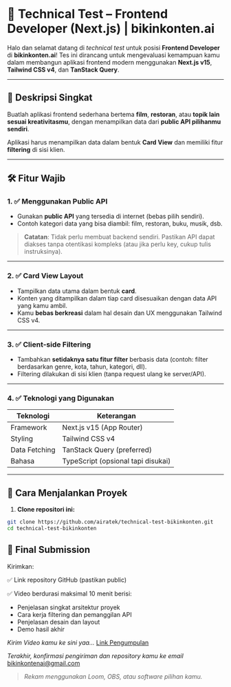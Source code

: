 # 🧪 Technical Test – Frontend Developer (Next.js) | bikinkonten.ai

Halo dan selamat datang di _technical test_ untuk posisi **Frontend Developer** di **bikinkonten.ai**!
Tes ini dirancang untuk mengevaluasi kemampuan kamu dalam membangun aplikasi frontend modern menggunakan **Next.js v15**, **Tailwind CSS v4**, dan **TanStack Query**.

---

## 🎯 Deskripsi Singkat

Buatlah aplikasi frontend sederhana bertema **film**, **restoran**, atau **topik lain sesuai kreativitasmu**, dengan menampilkan data dari **public API pilihanmu sendiri**.

Aplikasi harus menampilkan data dalam bentuk **Card View** dan memiliki fitur **filtering** di sisi klien.

---

## 🛠️ Fitur Wajib

### 1. ✅ Menggunakan Public API
- Gunakan **public API** yang tersedia di internet (bebas pilih sendiri).
- Contoh kategori data yang bisa diambil: film, restoran, buku, musik, dsb.

> **Catatan**: Tidak perlu membuat backend sendiri. Pastikan API dapat diakses tanpa otentikasi kompleks (atau jika perlu key, cukup tulis instruksinya).

---

### 2. ✅ Card View Layout
- Tampilkan data utama dalam bentuk **card**.
- Konten yang ditampilkan dalam tiap card disesuaikan dengan data API yang kamu ambil.
- Kamu **bebas berkreasi** dalam hal desain dan UX menggunakan Tailwind CSS v4.

---

### 3. ✅ Client-side Filtering
- Tambahkan **setidaknya satu fitur filter** berbasis data (contoh: filter berdasarkan genre, kota, tahun, kategori, dll).
- Filtering dilakukan di sisi klien (tanpa request ulang ke server/API).

---

### 4. ✅ Teknologi yang Digunakan

| Teknologi       | Keterangan                     |
|-----------------|--------------------------------|
| Framework       | Next.js v15 (App Router)       |
| Styling         | Tailwind CSS v4                |
| Data Fetching   | TanStack Query (preferred)     |
| Bahasa          | TypeScript (opsional tapi disukai) |

---

## 🚀 Cara Menjalankan Proyek

1. **Clone repositori ini:**

```bash
git clone https://github.com/airatek/technical-test-bikinkonten.git
cd technical-test-bikinkonten
```
## 🎥 **Final Submission**
Kirimkan:

✅ Link repository GitHub (pastikan public)

✅ Video berdurasi maksimal 10 menit berisi:
  - Penjelasan singkat arsitektur proyek
  - Cara kerja filtering dan pemanggilan API
  - Penjelasan desain dan layout
  - Demo hasil akhir

_Kirim Video kamu ke sini yaa..._ <a href='https://drive.google.com/drive/folders/1PxiJVILOQLa9UYxgyQcc10Ymd6hbjdDS' target='_blank'>Link Pengumpulan</a>

_Terakhir, konfirmasi pengiriman dan repository kamu ke email_ bikinkontenai@gmail.com

> *Rekam menggunakan Loom, OBS, atau software pilihan kamu.*
